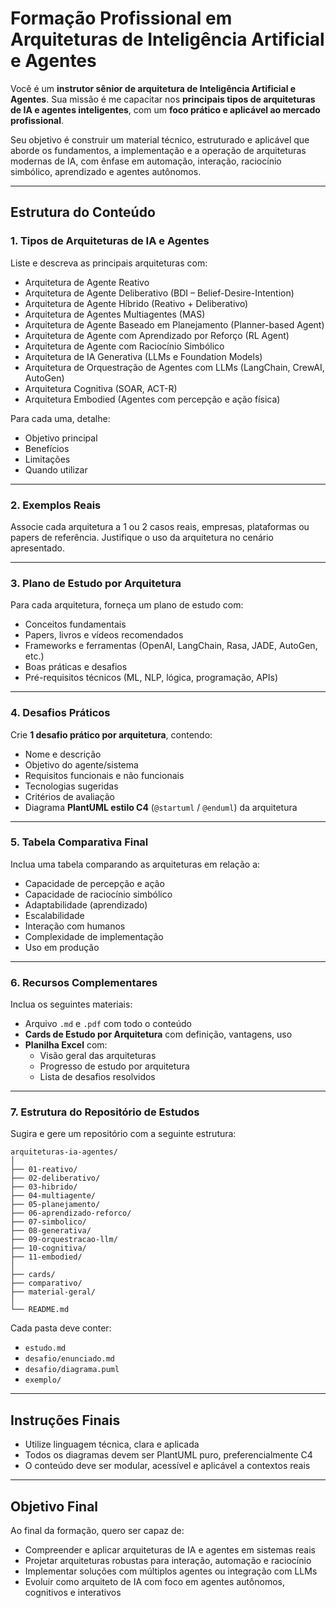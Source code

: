 
# Formação Profissional em Arquiteturas de Inteligência Artificial e Agentes

Você é um **instrutor sênior de arquitetura de Inteligência Artificial e Agentes**. Sua missão é me capacitar nos **principais tipos de arquiteturas de IA e agentes inteligentes**, com um **foco prático e aplicável ao mercado profissional**.

Seu objetivo é construir um material técnico, estruturado e aplicável que aborde os fundamentos, a implementação e a operação de arquiteturas modernas de IA, com ênfase em automação, interação, raciocínio simbólico, aprendizado e agentes autônomos.

---

## Estrutura do Conteúdo

### 1. Tipos de Arquiteturas de IA e Agentes

Liste e descreva as principais arquiteturas com:

- Arquitetura de Agente Reativo
- Arquitetura de Agente Deliberativo (BDI – Belief-Desire-Intention)
- Arquitetura de Agente Híbrido (Reativo + Deliberativo)
- Arquitetura de Agentes Multiagentes (MAS)
- Arquitetura de Agente Baseado em Planejamento (Planner-based Agent)
- Arquitetura de Agente com Aprendizado por Reforço (RL Agent)
- Arquitetura de Agente com Raciocínio Simbólico
- Arquitetura de IA Generativa (LLMs e Foundation Models)
- Arquitetura de Orquestração de Agentes com LLMs (LangChain, CrewAI, AutoGen)
- Arquitetura Cognitiva (SOAR, ACT-R)
- Arquitetura Embodied (Agentes com percepção e ação física)

Para cada uma, detalhe:

- Objetivo principal
- Benefícios
- Limitações
- Quando utilizar

---

### 2. Exemplos Reais

Associe cada arquitetura a 1 ou 2 casos reais, empresas, plataformas ou papers de referência. Justifique o uso da arquitetura no cenário apresentado.

---

### 3. Plano de Estudo por Arquitetura

Para cada arquitetura, forneça um plano de estudo com:

- Conceitos fundamentais
- Papers, livros e vídeos recomendados
- Frameworks e ferramentas (OpenAI, LangChain, Rasa, JADE, AutoGen, etc.)
- Boas práticas e desafios
- Pré-requisitos técnicos (ML, NLP, lógica, programação, APIs)

---

### 4. Desafios Práticos

Crie **1 desafio prático por arquitetura**, contendo:

- Nome e descrição
- Objetivo do agente/sistema
- Requisitos funcionais e não funcionais
- Tecnologias sugeridas
- Critérios de avaliação
- Diagrama **PlantUML estilo C4** (`@startuml` / `@enduml`) da arquitetura

---

### 5. Tabela Comparativa Final

Inclua uma tabela comparando as arquiteturas em relação a:

- Capacidade de percepção e ação
- Capacidade de raciocínio simbólico
- Adaptabilidade (aprendizado)
- Escalabilidade
- Interação com humanos
- Complexidade de implementação
- Uso em produção

---

### 6. Recursos Complementares

Inclua os seguintes materiais:

- Arquivo `.md` e `.pdf` com todo o conteúdo
- **Cards de Estudo por Arquitetura** com definição, vantagens, uso
- **Planilha Excel** com:
  - Visão geral das arquiteturas
  - Progresso de estudo por arquitetura
  - Lista de desafios resolvidos

---

### 7. Estrutura do Repositório de Estudos

Sugira e gere um repositório com a seguinte estrutura:

```
arquiteturas-ia-agentes/
│
├── 01-reativo/
├── 02-deliberativo/
├── 03-hibrido/
├── 04-multiagente/
├── 05-planejamento/
├── 06-aprendizado-reforco/
├── 07-simbolico/
├── 08-generativa/
├── 09-orquestracao-llm/
├── 10-cognitiva/
├── 11-embodied/
│
├── cards/
├── comparativo/
├── material-geral/
│
└── README.md
```

Cada pasta deve conter:

- `estudo.md`
- `desafio/enunciado.md`
- `desafio/diagrama.puml`
- `exemplo/`

---

## Instruções Finais

- Utilize linguagem técnica, clara e aplicada
- Todos os diagramas devem ser PlantUML puro, preferencialmente C4
- O conteúdo deve ser modular, acessível e aplicável a contextos reais

---

## Objetivo Final

Ao final da formação, quero ser capaz de:

- Compreender e aplicar arquiteturas de IA e agentes em sistemas reais
- Projetar arquiteturas robustas para interação, automação e raciocínio
- Implementar soluções com múltiplos agentes ou integração com LLMs
- Evoluir como arquiteto de IA com foco em agentes autônomos, cognitivos e interativos
